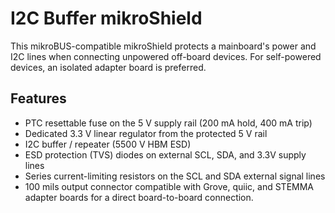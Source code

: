 # I2C Buffer mikroShield

This mikroBUS-compatible mikroShield protects a mainboard's power and I2C lines when connecting unpowered off-board devices. For self-powered devices, an isolated adapter board is preferred.

## Features

- PTC resettable fuse on the 5 V supply rail (200 mA hold, 400 mA trip)
- Dedicated 3.3 V linear regulator from the protected 5 V rail
- I2C buffer / repeater (5500 V HBM ESD)
- ESD protection (TVS) diodes on external SCL, SDA, and 3.3V supply lines
- Series current-limiting resistors on the SCL and SDA external signal lines
- 100 mils output connector compatible with Grove, quiic, and STEMMA adapter boards for a direct board-to-board connection.